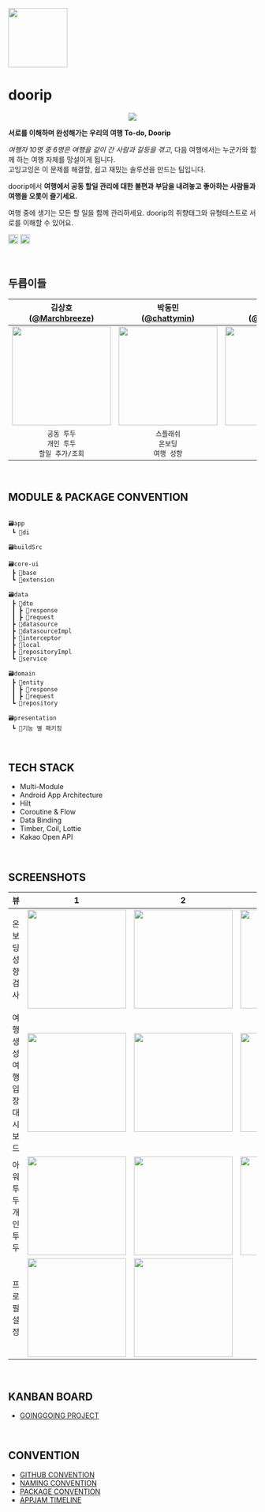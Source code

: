 <img src="https://github.com/Team-Going/Going-Android/assets/97405341/9d8f8e2b-f3f6-4773-813b-49d3a9a86432" width=120 />

# doorip
<p align="center"><img src="https://github.com/Team-Going/Going-Android/assets/97405341/a49585b0-e4d3-4713-b5de-0e61aede220d"></p>

**서로를 이해하며 완성해가는 우리의 여행 To-do, Doorip**

*여행자 10명 중 6명은 여행을 같이 간 사람과 갈등을 겪고*, 다음 여행에서는 누군가와 함께 하는 여행 자체를 망설이게 됩니다.
</br>
고잉고잉은 이 문제를 해결할, 쉽고 재밌는 솔루션을 만드는 팀입니다. 

doorip에서 **여행에서 공동 할일 관리에 대한 불편과 부담을 내려놓고 좋아하는 사람들과 여행을 오롯이 즐기세요.**

여행 중에 생기는 모든 할 일을 함께 관리하세요. doorip의 취향태그와 유형테스트로 서로를 이해할 수 있어요.

<img height="20px" src="https://img.shields.io/badge/Android-3DDC84?style=flat-square&logo=android&logoColor=white"/> <img height="20px" src="https://img.shields.io/badge/Kotlin-7F52FF?style=for-the-badge&logo=Kotlin&logoColor=white">

<br> 

## 두릅이들
|                                   김상호<br/>([@Marchbreeze](https://github.com/Marchbreeze))                                    |                                      박동민<br/>([@chattymin](https://github.com/chattymin))                                       |                                  이유빈<br/>([@leeeyubin](https://github.com/leeeyubin))                                   |                                    조세연<br/>([@crownjoe](https://github.com/crownjoe))                                     |
|:---------------------------------------------------------------------------------------------------------------------------:|:---------------------------------------------------------------------------------------------------------------------------:|:---------------------------------------------------------------------------------------------------------------------------:|:---------------------------------------------------------------------------------------------------------------------------:|
| <img width="200px" src="https://github.com/Team-Going/Going-Android/assets/97405341/68834cbc-67c6-4f21-a010-63c7e440410e"/> | <img width="200px" src="https://github.com/Team-Going/Going-Android/assets/97405341/04c3f595-d8cf-4d4a-a6c6-bd2e6d4c9a43"/> | <img width="200px" src="https://github.com/Team-Going/Going-Android/assets/97405341/1c0f5866-8a39-445d-9664-3d3fc76bb39d"/> | <img width="200px" src="https://github.com/Team-Going/Going-Android/assets/97405341/1269e602-32db-4cb6-a91a-8b80c8a9730e"/> |
|                                                      `공동 투두`<br/>`개인 투두`<br/>`할일 추가/조회`                                                      |                                                         `스플래쉬`<br/>`온보딩`<br/>`여행 성향`                                                          |                                          `대시보드`<br/>`취향 태그`<br/>`공동 취향`                                        |                                                      `여행 생성`<br/>`여행 입장`<br/>`프로필`                                                      |



<br>

## MODULE & PACKAGE CONVENTION
```

🗃️app
 ┗ 📂di

🗃️buildSrc

🗃️core-ui
 ┣ 📂base
 ┗ 📂extension

🗃️data
 ┣ 📂dto
 ┃ ┣ 📂response
 ┃ ┣ 📂request
 ┣ 📂datasource
 ┣ 📂datasourceImpl
 ┣ 📂interceptor
 ┣ 📂local
 ┣ 📂repositoryImpl
 ┗ 📂service

🗃️domain
 ┣ 📂entity
 ┃ ┣ 📂response
 ┃ ┣ 📂request
 ┗ 📂repository

🗃️presentation
 ┗ 📂기능 별 패키징

```
<br>

## TECH STACK
- Multi-Module
- Android App Architecture
- Hilt
- Coroutine & Flow
- Data Binding
- Timber, Coil, Lottie
- Kakao Open API
<br>


## SCREENSHOTS
|       뷰       |                                                              1                                                              |                                                              2                                                              |                                                              3                                                              |                                                              4                                                              |
|:-------------:|:---------------------------------------------------------------------------------------------------------------------------:|:---------------------------------------------------------------------------------------------------------------------------:|:---------------------------------------------------------------------------------------------------------------------------:|:---------------------------------------------------------------------------------------------------------------------------:|
| 온보딩 <br> 성향검사 | <img width="200px" src="https://github.com/Team-Going/Going-Android/assets/97405341/f79733e0-d4ff-4755-adcc-b334e90a5c62"/> | <img width="200px" src="https://github.com/Team-Going/Going-Android/assets/97405341/dec2b462-6618-4917-8d03-e7d8542dffb3"/> | <img width="200px" src="https://github.com/Team-Going/Going-Android/assets/97405341/f5b18987-6953-4b14-8ebd-296bb5d5f82b"/> | <img width="200px" src="https://github.com/Team-Going/Going-Android/assets/97405341/d84e184e-5397-4825-9485-1b9766830cc9"/> |                                                                                                                                 |                                                                                                                             |
| 여행생성 <br> 여행입장 <br> 대시보드  | <img width="200px" src="https://github.com/Team-Going/Going-Android/assets/97405341/e62ea373-914f-4c35-94ff-6eb9ed79580e"/> | <img width="200px" src="https://github.com/Team-Going/Going-Android/assets/97405341/692a00d3-2f4e-43fb-b707-480c36d08b54"/> | <img width="200px" src="https://github.com/Team-Going/Going-Android/assets/97405341/1d684b23-7712-44c0-ae38-8f0f258fa880"/> | <img width="200px" src="https://github.com/Team-Going/Going-Android/assets/97405341/1c596bf7-9cc6-455b-b5c7-90fdf82dbe33"/> |
| 아워투두 <br> 개인투두  | <img width="200px" src="https://github.com/Team-Going/Going-Android/assets/97405341/7d5e0481-6527-4ce4-b12f-f6a4237f12bf"/> | <img width="200px" src="https://github.com/Team-Going/Going-Android/assets/97405341/e5a8d79c-b014-4750-957f-0ccafd35d763"/> | <img width="200px" src="https://github.com/Team-Going/Going-Android/assets/97405341/89c270e6-f17a-4f14-99e2-b41f230a4477"/> | <img width="200px" src="https://github.com/Team-Going/Going-Android/assets/97405341/7146f1f5-cbd7-46db-b4ed-066ed451f7de"/> |
|   프로필 <br> 설정   | <img width="200px" src="https://github.com/Team-Going/Going-Android/assets/97405341/c34fb56c-a54c-47b2-9c0a-d18be63ae1de"/> | <img width="200px" src="https://github.com/Team-Going/Going-Android/assets/97405341/96234e32-2980-488f-bb9f-3b92afa504fa"/> | 

<br>



## KANBAN BOARD
- [GOINGGOING PROJECT](https://github.com/orgs/Team-Going/projects/2)
<br>  

## CONVENTION
- [GITHUB CONVENTION](https://www.notion.so/goinggoing/Github-Convention-29f0af1cd4944705997594859e28ff97?pvs=4)
- [NAMING CONVENTION](https://www.notion.so/goinggoing/Naming-Convention-8ff5cb317e31404aa23d5729473e5b5b?pvs=4)
- [PACKAGE CONVENTION](https://www.notion.so/goinggoing/Packaging-Convention-c390c0a561cf4b469bfac2da58ebf445?pvs=4)
- [APPJAM TIMELINE](https://www.notion.so/goinggoing/50fb75bea22143abb589b0c37aba6ea3?v=f6982004cc434a4fb2dcd0979b2a8c50&pvs=4)
<br>
